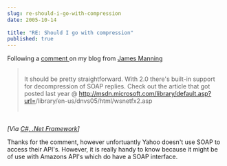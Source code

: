 ```yaml
---
slug: re-should-i-go-with-compression
date: 2005-10-14
 
title: "RE: Should I go with compression"
published: true
---
```

Following a <a href="http://www.kinlan.co.uk/2005/10/should-i-go-with-compression.html#c112908078131661908">comment </a>on my blog from <a href="http://blog.sublogic.com/">James Manning<br /></a><blockquote>
<br /><div>It should be pretty straightforward. With 2.0 there's built-in support for decompression of SOAP replies. Check out the article that got posted last year @ <a href="http://msdn.microsoft.com/library/default.asp?url=">http://msdn.microsoft.com/library/default.asp?url=</a>/library/en-us/dnvs05/html/wsnetfx2.asp</div>
<br />
</blockquote><br /><i>[Via <a href="http://feeds.feedburner.com/Kinlan?m=121">C#, .Net Framework</a>]</i><p />Thanks for the comment, however unfortuantly Yahoo doesn't use SOAP to access their API's.  However, it is really handy to know because it might be of use with Amazons API's which do have a SOAP interface.<p />

